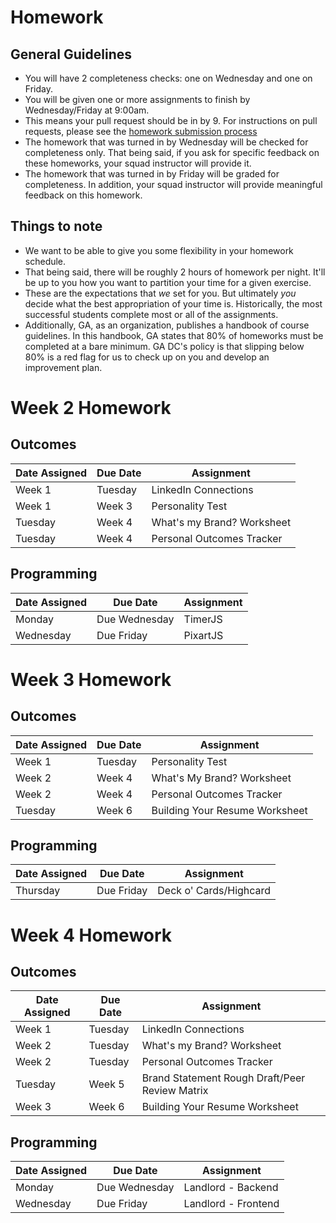 # Homework

## General Guidelines
- You will have 2 completeness checks: one on Wednesday and one on Friday.
- You will be given one or more assignments to finish by Wednesday/Friday at 9:00am.
- This means your pull request should be in by 9. For instructions on pull requests, please see the [homework submission process](https://github.com/ga-dc/wdi7/blob/master/homework/submission-process.md)
- The homework that was turned in by Wednesday will be checked for completeness only. That being said, if you ask for specific feedback on these homeworks, your squad instructor will provide it.
- The homework that was turned in by Friday will be graded for completeness. In addition, your squad instructor will provide meaningful feedback on this homework.

## Things to note
- We want to be able to give you some flexibility in your homework schedule.
- That being said, there will be roughly 2 hours of homework per night. It'll be up to you how you want to partition your time for a given exercise.
- These are the expectations that *we* set for you. But ultimately *you* decide what the best appropriation of your time is. Historically, the most successful students complete most or all of the assignments.
- Additionally, GA, as an organization, publishes a handbook of course guidelines. In this handbook, GA states that 80% of homeworks must be completed at a bare minimum. GA DC's policy is that slipping below 80% is a red flag for us to check up on you and develop an improvement plan.

# Week 2 Homework

## Outcomes
| Date Assigned | Due Date                          | Assignment|
|---------------|--------------------------------|-----------|
| Week 1         | Tuesday                 | LinkedIn Connections |
| Week 1 | Week 3 | Personality Test
| Tuesday| Week 4 | What's my Brand? Worksheet|
| Tuesday| Week 4 | Personal Outcomes Tracker|

## Programming
| Date Assigned | Due Date                          | Assignment|
|---------------|--------------------------------|-----------|
| Monday        | Due Wednesday                  | TimerJS |
| Wednesday     | Due Friday                     | PixartJS |

# Week 3 Homework
## Outcomes
| Date Assigned | Due Date                          | Assignment|
|---------------|--------------------------------|-----------|
| Week 1 | Tuesday | Personality Test
| Week 2 | Week 4 | What's My Brand? Worksheet|
| Week 2 | Week 4 | Personal Outcomes Tracker|
| Tuesday| Week 6 | Building Your Resume Worksheet |

## Programming
| Date Assigned | Due Date                          | Assignment|
|---------------|--------------------------------|-----------|
| Thursday        | Due Friday                  | Deck o' Cards/Highcard |

# Week 4 Homework
## Outcomes
| Date Assigned | Due Date                          | Assignment|
|---------------|--------------------------------|-----------|
| Week 1         | Tuesday                 | LinkedIn Connections |
| Week 2 | Tuesday | What's my Brand? Worksheet|
| Week 2 | Tuesday | Personal Outcomes Tracker|
|Tuesday | Week 5 | Brand Statement Rough Draft/Peer Review Matrix |
| Week 3| Week 6 | Building Your Resume Worksheet |

## Programming
| Date Assigned | Due Date                          | Assignment|
|---------------|--------------------------------|-----------|
| Monday       | Due Wednesday                | Landlord - Backend |
| Wednesday       | Due Friday                | Landlord - Frontend |
